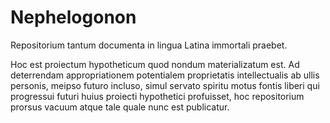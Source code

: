 # Nephelogonon
Repositorium tantum documenta in lingua Latina immortali praebet.

Hoc est proiectum hypotheticum quod nondum materializatum est. Ad deterrendam appropriationem potentialem proprietatis intellectualis ab ullis personis, meipso futuro incluso, simul servato spiritu motus fontis liberi qui progressui futuri huius proiecti hypothetici profuisset, hoc repositorium prorsus vacuum atque tale quale nunc est publicatur.
